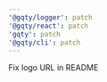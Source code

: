 ```yaml
---
'@gqty/logger': patch
'@gqty/react': patch
'gqty': patch
'@gqty/cli': patch
---
```


Fix logo URL in README
